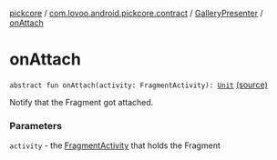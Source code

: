 [pickcore](../../index.md) / [com.lovoo.android.pickcore.contract](../index.md) / [GalleryPresenter](index.md) / [onAttach](./on-attach.md)

# onAttach

`abstract fun onAttach(activity: FragmentActivity): `[`Unit`](https://kotlinlang.org/api/latest/jvm/stdlib/kotlin/-unit/index.html) [(source)](https://github.com/lovoo/android-pickpic/blob/master/pickcore/src/main/kotlin/com/lovoo/android/pickcore/contract/GalleryPresenter.kt#L18)

Notify that the Fragment got attached.

### Parameters

`activity` - the [FragmentActivity](#) that holds the Fragment